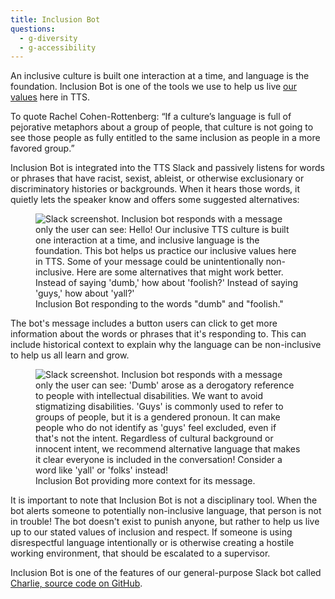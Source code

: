 ```yaml
---
title: Inclusion Bot
questions:
  - g-diversity
  - g-accessibility
---
```


An inclusive culture is built one interaction at a time, and language is the
foundation. Inclusion Bot is one of the tools we use to help us live
[our values]({{site.baseurl}}/about-us/tts-history/#our-values) here in TTS.

To quote Rachel Cohen-Rottenberg: “If a culture’s language is full of pejorative
metaphors about a group of people, that culture is not going to see those people
as fully entitled to the same inclusion as people in a more favored group.”

Inclusion Bot is integrated into the TTS Slack and passively listens for words
or phrases that have racist, sexist, ableist, or otherwise exclusionary or
discriminatory histories or backgrounds. When it hears those words, it quietly
lets the speaker know and offers some suggested alternatives:

<figure>
  <img src="{{site.baseurl}}/images/inclusion-bot-1.png" alt="Slack screenshot. Inclusion bot responds with a message only the user can see: Hello! Our inclusive TTS culture is built one interaction at a time, and inclusive language is the foundation. This bot helps us practice our inclusive values here in TTS. Some of your message could be unintentionally non-inclusive. Here are some alternatives that might work better. Instead of saying 'dumb,' how about 'foolish?' Instead of saying 'guys,' how about 'yall?'">
  <figcaption>Inclusion Bot responding to the words "dumb" and "foolish."</figcaption>
</figure>

The bot's message includes a button users can click to get more information
about the words or phrases that it's responding to. This can include historical
context to explain why the language can be non-inclusive to help us all learn
and grow.

<figure>
  <img src="{{site.baseurl}}/images/inclusion-bot-2.png" alt="Slack screenshot. Inclusion bot responds with a message only the user can see: 'Dumb' arose as a derogatory reference to people with intellectual disabilities. We want to avoid stigmatizing disabilities. 'Guys' is commonly used to refer to groups of people, but it is a gendered pronoun. It can make people who do not identify as 'guys' feel excluded, even if that's not the intent. Regardless of cultural background or innocent intent, we recommend alternative language that makes it clear everyone is included in the conversation! Consider a word like 'yall' or 'folks' instead!">
  <figcaption>Inclusion Bot providing more context for its message.</figcaption>
</figure>

It is important to note that Inclusion Bot is not a disciplinary tool. When the
bot alerts someone to potentially non-inclusive language, that person is not in
trouble! The bot doesn't exist to punish anyone, but rather to help us live up
to our stated values of inclusion and respect. If someone is using disrespectful
language intentionally or is otherwise creating a hostile working environment,
that should be escalated to a supervisor.

Inclusion Bot is one of the features of our general-purpose Slack bot called
[Charlie, source code on GitHub](https://github.com/18f/charlie#inclusion-bot).
